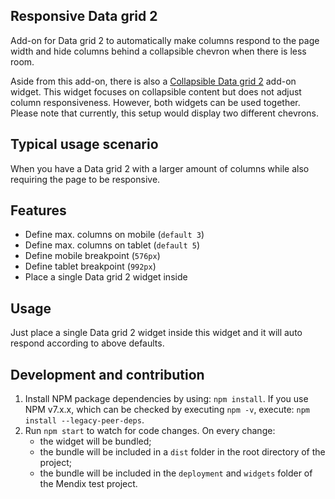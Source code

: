 ## Responsive Data grid 2

Add-on for Data grid 2 to automatically make columns respond to the page width and hide columns behind a collapsible
chevron when there is less room.

Aside from this add-on, there is also a [Collapsible Data grid 2](http://) add-on widget. This widget focuses on
collapsible content but does not adjust column responsiveness. However, both widgets can be used together. Please note
that currently, this setup would display two different chevrons.

## Typical usage scenario

When you have a Data grid 2 with a larger amount of columns while also requiring the page to be responsive.

## Features

-   Define max. columns on mobile (`default 3`)
-   Define max. columns on tablet (`default 5`)
-   Define mobile breakpoint (`576px`)
-   Define tablet breakpoint (`992px`)
-   Place a single Data grid 2 widget inside

## Usage

Just place a single Data grid 2 widget inside this widget and it will auto respond according to above defaults.

## Development and contribution

1. Install NPM package dependencies by using: `npm install`. If you use NPM v7.x.x, which can be checked by executing
   `npm -v`, execute: `npm install --legacy-peer-deps`.
1. Run `npm start` to watch for code changes. On every change:
    - the widget will be bundled;
    - the bundle will be included in a `dist` folder in the root directory of the project;
    - the bundle will be included in the `deployment` and `widgets` folder of the Mendix test project.
